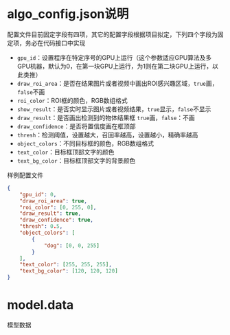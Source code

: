 # algo_config.json说明

配置文件目前固定字段有四项，其它的配置字段根据项目拟定，下列四个字段为固定项，务必在代码接口中实现

- `gpu_id`：设置程序在特定序号的GPU上运行（这个参数适应GPU算法及多GPU机器，默认为0，在第一块GPU上运行，为1则在第二块GPU上运行，以此类推）
- `draw_roi_area`：是否在结果图片或者视频中画出ROI感兴趣区域，`true`画，`false`不画
- `roi_color`：ROI框的颜色，RGB数组格式
- `show_result`：是否实时显示图片或者视频结果，`true`显示，`false`不显示
- `draw_result`：是否画出检测到的物体结果框 `true`画，`false`：不画
- `draw_confidence`：是否将置信度画在框顶部
- `thresh`：检测阈值，设置越大，召回率越高，设置越小，精确率越高
- `object_colors`：不同目标框的颜色，RGB数组格式
- `text_color`：目标框顶部文字的颜色
- `text_bg_color`：目标框顶部文字的背景颜色

样例配置文件
```json
{
    "gpu_id": 0,
    "draw_roi_area": true,
    "roi_color": [0, 255, 0],
    "draw_result": true,
    "draw_confidence": true,
    "thresh": 0.5,
    "object_colors": [
        {
            "dog": [0, 0, 255]
        }
    ],
    "text_color": [255, 255, 255],
    "text_bg_color": [120, 120, 120]
}

```
# model.data
模型数据